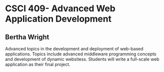 # CSCI 409- Advanced Web Application Development

## Bertha Wright

Advanced topics in the development and deployment of web-based applications.
Topics include advanced middleware programming concepts and development of
dynamic websitess. Students will write a full-scale web application as their final
project.

